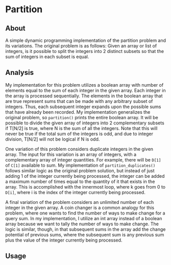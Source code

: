 # Partition

## About

A simple dynamic programming implementation of the partition problem and its variations. The original problem is as follows: Given an array or list of integers, is it possible to split the integers into 2 distinct subsets so that the sum of integers in each subset is equal.

## Analysis

My implementation for this problem utilizes a boolean array with number of elements equal to the sum of each integer in the given array. Each integer in the array is processed sequentially. The elements in the boolean array that are true represent sums that can be made with any arbitrary subset of integers. Thus, each subsequent integer expands upon the possible sums that have already been recorded. My implementation generalizes the original problem, so `partition()` prints the entire boolean array. It will be possible to divide the given array of integers into 2 complementary subsets if T[N/2] is true, where N is the sum of all the integers. Note that this will never be true if the total sum of the integers is odd, and due to integer division, T[N/2] will not be logical if N is odd.

One variation of this problem considers duplicate integers in the given array. The input for this variation is an array of integers, with a complementary array of integer quantities. For example, there will be `D[1]` of `C[1]` available to sum. My implementation of `partition_duplicates()` follows similar logic as the original problem solution, but instead of just adding 1 of the integer currently being processed, the integer can be added a maximum number of times equal to the quantity of it that exists in the array. This is accomplished with the innermost loop, where k goes from 0 to `D[i]`, where i is the index of the integer currently being processed.

A final variation of the problem considers an unlimited number of each integer in the given array. A coin changer is a common analogy for this problem, where one wants to find the number of ways to make change for a query sum. In my implementation, I utilize an int array instead of a boolean array because we want to tally the number of ways to make change. The logic is similar, though, in that subsequent sums in the array add the change potential of previous sums, where the subsequent sum is any previous sum plus the value of the integer currently being processed.

## Usage

